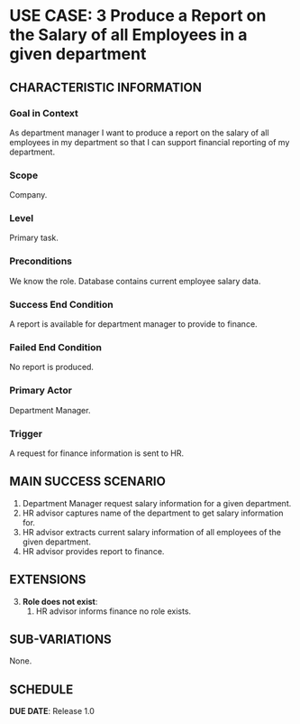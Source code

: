# USE CASE: 3 Produce a Report on the Salary of all Employees in a given department

## CHARACTERISTIC INFORMATION

### Goal in Context

As department manager I want to produce a report on the salary of all employees in my department so that I can support financial reporting of my department.
### Scope

Company.

### Level

Primary task.

### Preconditions

We know the role.  Database contains current employee salary data.

### Success End Condition

A report is available for department manager to provide to finance.

### Failed End Condition

No report is produced.

### Primary Actor

Department Manager.

### Trigger

A request for finance information is sent to HR.

## MAIN SUCCESS SCENARIO

1. Department Manager request salary information for a given department.
2. HR advisor captures name of the department to get salary information for.
3. HR advisor extracts current salary information of all employees of the given department.
4. HR advisor provides report to finance.

## EXTENSIONS

3. **Role does not exist**:
    1. HR advisor informs finance no role exists.

## SUB-VARIATIONS

None.

## SCHEDULE

**DUE DATE**: Release 1.0

